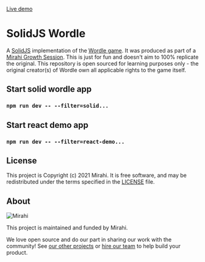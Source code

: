 [Live demo](https://mirahi-solid-wordle.vercel.app/)

# SolidJS Wordle

A [SolidJS](https://github.com/solidjs/solid) implementation of the [Wordle game](https://www.powerlanguage.co.uk/wordle/). It was produced as part of a [Mirahi Growth Session](https://github.com/mirahi-io/growth). This is just for fun and doesn't aim to 100% replicate the original. This repository is open sourced for learning purposes only - the original creator(s) of Wordle own all applicable rights to the game itself.

## Start solid wordle app

### `npm run dev -- --filter=solid...`

## Start react demo app

### `npm run dev -- --filter=react-demo...`

## License

This project is Copyright (c) 2021 Mirahi. It is free software,
and may be redistributed under the terms specified in the [LICENSE] file.

[LICENSE]: /LICENSE

## About

![Mirahi](https://mirahi-io.cdn.prismic.io/mirahi-io/de4ade0d-c912-423c-8a62-1d818fe8c59e_Logo.svg)

This project is maintained and funded by Mirahi.

We love open source and do our part in sharing our work with the community!
See [our other projects][community] or [hire our team][hire] to help build your product.

[community]: https://github.com/mirahi-io
[hire]: https://mirahi.io
